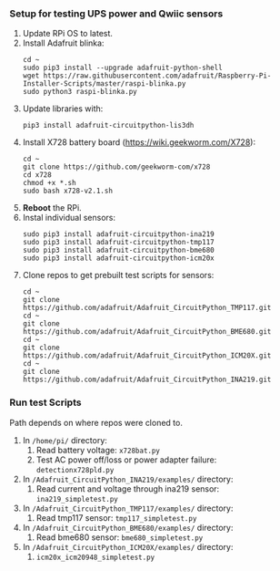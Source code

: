 ### Setup for testing UPS power and Qwiic sensors

1. Update RPi OS to latest.  
2. Install Adafruit blinka:
   ```
   cd ~
   sudo pip3 install --upgrade adafruit-python-shell
   wget https://raw.githubusercontent.com/adafruit/Raspberry-Pi-Installer-Scripts/master/raspi-blinka.py
   sudo python3 raspi-blinka.py
   ```
3. Update libraries with:  
   ```
   pip3 install adafruit-circuitpython-lis3dh
   ```
4. Install X728 battery board (https://wiki.geekworm.com/X728):   
   ```
   cd ~
   git clone https://github.com/geekworm-com/x728
   cd x728
   chmod +x *.sh	
   sudo bash x728-v2.1.sh
   ```  
5. **Reboot** the RPi.  
6. Instal individual sensors:
   ```
   sudo pip3 install adafruit-circuitpython-ina219
   sudo pip3 install adafruit-circuitpython-tmp117
   sudo pip3 install adafruit-circuitpython-bme680
   sudo pip3 install adafruit-circuitpython-icm20x
   ```
7. Clone repos to get prebuilt test scripts for sensors:
   ```
   cd ~
   git clone https://github.com/adafruit/Adafruit_CircuitPython_TMP117.git
   cd ~  
   git clone https://github.com/adafruit/Adafruit_CircuitPython_BME680.git
   cd ~
   git clone https://github.com/adafruit/Adafruit_CircuitPython_ICM20X.git
   cd ~
   git clone https://github.com/adafruit/Adafruit_CircuitPython_INA219.git
   ```
   
### Run test Scripts 

Path depends on where repos were cloned to.  
1. In `/home/pi/` directory: 
   1. Read battery voltage: `x728bat.py`  
   2. Test AC power off/loss or power adapter failure: `detectionx728pld.py`  
2. In `/Adafruit_CircuitPython_INA219/examples/` directory:
   1. Read current and voltage through ina219 sensor: `ina219_simpletest.py`  
3. In `/Adafruit_CircuitPython_TMP117/examples/` directory:
   1. Read tmp117 sensor: `tmp117_simpletest.py`  
4. In `/Adafruit_CircuitPython_BME680/examples/` directory:  
   1. Read bme680 sensor: `bme680_simpletest.py`  
5. In `/Adafruit_CircuitPython_ICM20X/examples/` directory:
   1. `icm20x_icm20948_simpletest.py`  
